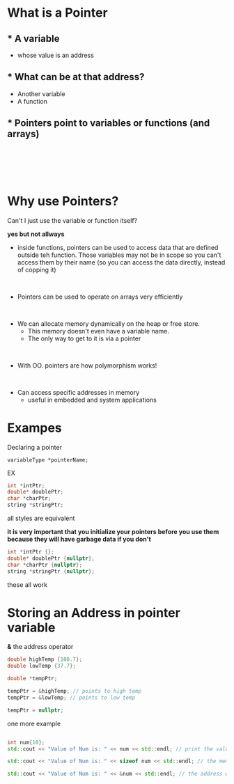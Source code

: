 # What is a Pointer
## * A variable
- whose value is an address

## * What can be at that address?
- Another variable
- A function

## * Pointers point to variables or functions (and arrays)

<br/>
<br/>
<br/>
<br/>


# Why use Pointers?

Can't I just use the variable or function itself?

**yes but not allways** 

* inside functions, pointers can be used to access data that are defined outside teh function. Those variables may not be in scope so you can't access them by their name (so you can access the data directly, instead of copping it)

<br/>

* Pointers can be used to operate on arrays very efficiently

<br/>

* We can allocate memory dynamically on the heap or free store.
    - This memory doesn't even have a variable name.
    - The only way to get to it is via a pointer

<br/>

* With OO. pointers are how polymorphism works!

<br/>

* Can access specific addresses in memory
    - useful in embedded and system applications






# Exampes

Declaring a pointer
```
variableType *pointerName;
```

EX
```cpp
int *intPtr;
double* doublePtr;
char *charPtr;
string *stringPtr;
```
all styles are equivalent

**it is very important that you initialize your pointers before you use them because they will have garbage data if you don't**


```cpp
int *intPtr {};
double* doublePtr {nullptr};
char *charPtr {nullptr};
string *stringPtr {nullptr};
```
these all work


# Storing an Address in pointer variable

**&** the address operator

```cpp
double highTemp {100.7};
double lowTemp {37.7};

double *tempPtr;

tempPtr = &highTemp; // points to high temp
tempPtr = &lowTemp; // points to low temp

tempPtr = nullptr;
```


one more example 
```cpp

int num{10};
std::cout << "Value of Num is: " << num << std::endl; // print the value of the pointer (the address it points to)

std::cout << "Value of Num is: " << sizeof num << std::endl; // the memory in bytes allocated to store that address

std::cout << "Value of Num is: " << &num << std::endl; // the address where the pointer itself is in memory

```